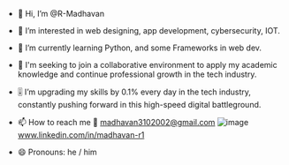 - 👋 Hi, I’m @R-Madhavan
- 👀 I’m interested in web designing, app development, cybersecurity, IOT.
- 🌱 I’m currently learning Python, and some Frameworks in web dev.
- 💞️ I'm seeking to join a collaborative environment to apply my academic knowledge and continue professional growth in the tech industry.
- 🎚️ I’m upgrading my skills by 0.1% every day in the tech industry, constantly pushing forward in this high-speed digital battleground.
- 📫 How to reach me 📩 madhavan3102002@gmail.com ![image](https://github.com/user-attachments/assets/5adf127c-39f4-4552-b4be-6bac61a11b51) www.linkedin.com/in/madhavan-r1

- 😄 Pronouns: he / him

<!---
R-Madhavan/R-Madhavan is a ✨ special ✨ repository because its `README.md` (this file) appears on your GitHub profile.
You can click the Preview link to take a look at your changes.
--->
